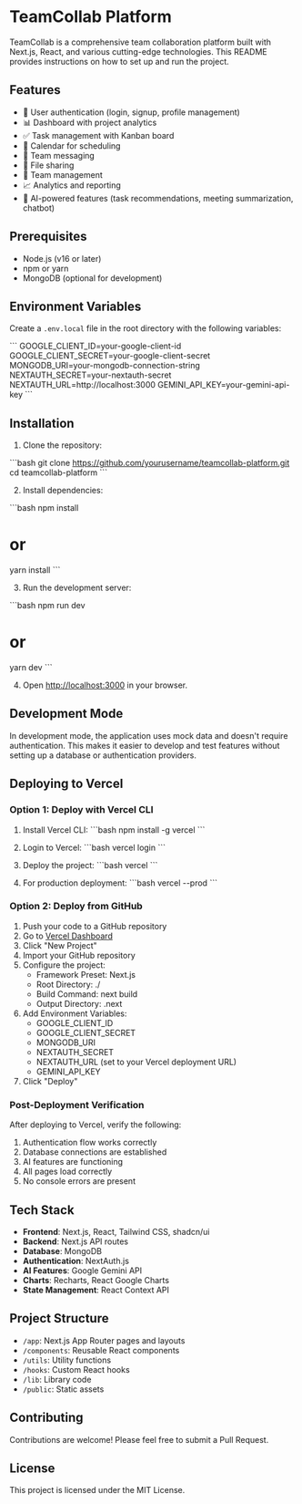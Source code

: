 # TeamCollab Platform

TeamCollab is a comprehensive team collaboration platform built with Next.js, React, and various cutting-edge technologies. This README provides instructions on how to set up and run the project.

## Features

- 🔐 User authentication (login, signup, profile management)
- 📊 Dashboard with project analytics
- ✅ Task management with Kanban board
- 📅 Calendar for scheduling
- 💬 Team messaging
- 📁 File sharing
- 👥 Team management
- 📈 Analytics and reporting
- 🤖 AI-powered features (task recommendations, meeting summarization, chatbot)

## Prerequisites

- Node.js (v16 or later)
- npm or yarn
- MongoDB (optional for development)

## Environment Variables

Create a `.env.local` file in the root directory with the following variables:

\`\`\`
GOOGLE_CLIENT_ID=your-google-client-id
GOOGLE_CLIENT_SECRET=your-google-client-secret
MONGODB_URI=your-mongodb-connection-string
NEXTAUTH_SECRET=your-nextauth-secret
NEXTAUTH_URL=http://localhost:3000
GEMINI_API_KEY=your-gemini-api-key
\`\`\`

## Installation

1. Clone the repository:

\`\`\`bash
git clone https://github.com/yourusername/teamcollab-platform.git
cd teamcollab-platform
\`\`\`

2. Install dependencies:

\`\`\`bash
npm install
# or
yarn install
\`\`\`

3. Run the development server:

\`\`\`bash
npm run dev
# or
yarn dev
\`\`\`

4. Open [http://localhost:3000](http://localhost:3000) in your browser.

## Development Mode

In development mode, the application uses mock data and doesn't require authentication. This makes it easier to develop and test features without setting up a database or authentication providers.

## Deploying to Vercel

### Option 1: Deploy with Vercel CLI

1. Install Vercel CLI:
\`\`\`bash
npm install -g vercel
\`\`\`

2. Login to Vercel:
\`\`\`bash
vercel login
\`\`\`

3. Deploy the project:
\`\`\`bash
vercel
\`\`\`

4. For production deployment:
\`\`\`bash
vercel --prod
\`\`\`

### Option 2: Deploy from GitHub

1. Push your code to a GitHub repository
2. Go to [Vercel Dashboard](https://vercel.com/dashboard)
3. Click "New Project"
4. Import your GitHub repository
5. Configure the project:
   - Framework Preset: Next.js
   - Root Directory: ./
   - Build Command: next build
   - Output Directory: .next
6. Add Environment Variables:
   - GOOGLE_CLIENT_ID
   - GOOGLE_CLIENT_SECRET
   - MONGODB_URI
   - NEXTAUTH_SECRET
   - NEXTAUTH_URL (set to your Vercel deployment URL)
   - GEMINI_API_KEY
7. Click "Deploy"

### Post-Deployment Verification

After deploying to Vercel, verify the following:

1. Authentication flow works correctly
2. Database connections are established
3. AI features are functioning
4. All pages load correctly
5. No console errors are present

## Tech Stack

- **Frontend**: Next.js, React, Tailwind CSS, shadcn/ui
- **Backend**: Next.js API routes
- **Database**: MongoDB
- **Authentication**: NextAuth.js
- **AI Features**: Google Gemini API
- **Charts**: Recharts, React Google Charts
- **State Management**: React Context API

## Project Structure

- `/app`: Next.js App Router pages and layouts
- `/components`: Reusable React components
- `/utils`: Utility functions
- `/hooks`: Custom React hooks
- `/lib`: Library code
- `/public`: Static assets

## Contributing

Contributions are welcome! Please feel free to submit a Pull Request.

## License

This project is licensed under the MIT License.
